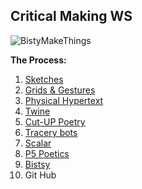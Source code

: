 ## Critical Making WS

![BistyMakeThings](https://mkarels.github.io/MakingWS/BistyMakeThings.gif)

**The Process:**
1. [Sketches](https://mkarels.github.io/MakingWS/Sketch.jpeg)
2. [Grids & Gestures](https://mkarels.github.io/MakingWS/GridsGestures.jpeg)
3. [Physical Hypertext](https://mkarels.github.io/MakingWS/PhysicalHypertext.jpeg)
4. [Twine](https://mkarels.github.io/MakingWS/MakingTwine.html)
5. [Cut-UP Poetry](https://mkarels.github.io/MakingWS/CutUpPoetry.jpeg)
6. [Tracery bots](https://botsin.space/home)
7. [Scalar](https://scalar.usc.edu/works/dhsi-test/index)
8. [P5 Poetics](https://mkarels.github.io/MakingWS/clickpoetry.html)
9. [Bistsy](https://mkarels.github.io/MakingWS/BitsyMakeThings.html)
10. Git Hub

